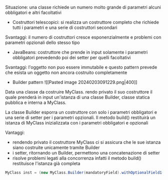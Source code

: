 Situazione: una classe richiede un numero molto grande di parametri alcuni obbligatori e altri facoltativi

- Costruttori telescopici: si realizza un costruttore completo che richiede tutti i parametri e una serie di costruttori secondari

Svantaggi: il numero di costruttori cresce esponenzialmente e problemi con parametri opzionali dello stesso tipo

-  JavaBeans: costruttore che prende in input solamente i parametri obbligatori prevedendo poi dei setter per quelli facoltativi

Svantaggi: l'oggetto non puo essere immutabile e questo pattern prevede che esista un oggetto non ancora costruito completamente

- Builder pattern
![[Pasted image 20240203091229.png|400]]

Data una classe da costruire MyClass. rendo privato il suo costruttore il quale prenderà in input un'istanza di una classe Builder, classe statica pubblica e interna a MyClass.

La classe Builder esporra un costruttore con solo i parametri obbligatori e una serie di setter per i parametri opzionali. Il metodo build() restituirà un istanza di MyClass inizializzata con i parametri obbligatori e opzionali

Vantaggi: 
- rendendo privato il costruttore MyClass ci si assicura che le sue istanza siano costruite unicamente tramite Builder
- i setter, ritornando un Builder, permettono una concatenazione di setter
- risolve problemi legati alla concorrenza infatti il metodo build() restituisce l'istanza già completa

```java
MyClass inst = (new MyClass.Builder(mandatoryField).withOptionalField1(optionalField1)).build();

```